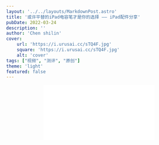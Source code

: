 ```yaml
---
layout: '../../layouts/MarkdownPost.astro'
title: '或许平替的iPad电容笔才是你的选择 —— iPad配件分享'
pubDate: 2022-03-24
description: ''
author: 'Chen shilin'
cover:
    url: 'https://i.urusai.cc/sTQ4F.jpg'
    square: 'https://i.urusai.cc/sTQ4F.jpg'
    alt: 'cover'
tags: ["视频", "测评", "原创"]
theme: 'light'
featured: false
---
```


<div align="center">
  <iframe src="//player.bilibili.com/player.html?isOutside=true&aid=115225449799172&bvid=BV1PkWNzYEH8&cid=32468963138&p=1" scrolling="no" border="0" frameborder="no" framespacing="0" allowfullscreen="true"></iframe>
</div>

